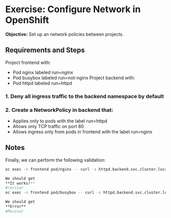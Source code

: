 # Exercise: Configure Network in OpenShift

**Objective:** Set up an network policies between projects.

## Requirements and Steps

Project frontend with:
- Pod nginx labeled run=nginx
- Pod busybox labeled run=not-nginx
Project backend with:
- Pod httpd labeled run=httpd

### 1. Deny all ingress traffic to the backend namespace by default

### 2. Create a NetworkPolicy in backend that:
  - Applies only to pods with the label run=httpd
  - Allows only TCP traffic on port 80
  - Allows ingress only from pods in frontend with the label run=nginx

## Notes

Finally, we can perform the following validation:

```bash 
oc exec -n frontend pod/nginx -- curl -s httpd.backend.svc.cluster.local

We should get 
**It works!**
#revisar
oc exec -n frontend pod/busybox -- curl -s httpd.backend.svc.cluster.local

We should get
**Error**
#Revisar
```